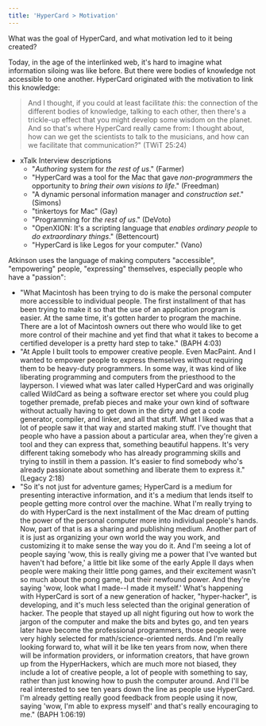 ```yaml
---
title: 'HyperCard > Motivation'
---
```


What was the goal of HyperCard, and what motivation led to it being created?

Today, in the age of the interlinked web, it's hard to imagine what information siloing was like before. But there were bodies of knowledge not accessible to one another. HyperCard originated with the motivation to link this knowledge:

> And I thought, if you could at least facilitate *this*: the connection of the different bodies of knowledge, talking to each other, then there's a trickle-up effect that you might develop some wisdom on the planet. And so that's where HyperCard really came from: I thought about, how can we get the scientists to talk to the musicians, and how can we facilitate that communication?" (TWiT 25:24)

- xTalk Interview descriptions
  - "*Authoring* system for *the rest of us*." (Farmer)
  - "HyperCard was a tool for the Mac that gave *non-programmers* the opportunity to *bring their own visions to life*." (Freedman)
  - "A dynamic personal information manager and *construction set*." (Simons)
  - "tinkertoys for Mac" (Gay)
  - "Programming for *the rest of us*." (DeVoto)
  - "OpenXION: It's a scripting language that *enables* *ordinary people* to *do extraordinary things*." (Bettencourt)
  - "HyperCard is like Legos for your computer." (Vano)

Atkinson uses the language of making computers "accessible", "empowering" people, "expressing" themselves, especially people who have a "passion":

- "What Macintosh has been trying to do is make the personal computer more accessible to individual people. The first installment of that has been trying to make it so that the use of an application program is easier. At the same time, it's gotten harder to program the machine. There are a lot of Macintosh owners out there who would like to get more control of their machine and yet find that what it takes to become a certified developer is a pretty hard step to take." (BAPH 4:03)
- "At Apple I built tools to empower creative people. Even MacPaint. And I wanted to empower people to express themselves without requiring them to be heavy-duty programmers. In some way, it was kind of like liberating programming and computers from the priesthood to the layperson. I viewed what was later called HyperCard and was originally called WildCard as being a software erector set where you could plug together premade, prefab pieces and make your own kind of software without actually having to get down in the dirty and get a code generator, compiler, and linker, and all that stuff. What I liked was that a lot of people saw it that way and started making stuff. I've thought that people who have a passion about a particular area, when they're given a tool and they can express that, something beautiful happens. It's very different taking somebody who has already programming skills and trying to instill in them a passion. It's easier to find somebody who's already passionate about something and liberate them to express it." (Legacy 2:18)
- "So it's not just for adventure games; HyperCard is a medium for presenting interactive information, and it's a medium that lends itself to people getting more control over the machine. What I'm really trying to do with HyperCard is the next installment of the Mac dream of putting the power of the personal computer more into individual people's hands. Now, part of that is as a sharing and publishing medium. Another part of it is just as organizing your own world the way you work, and customizing it to make sense the way you do it. And I'm seeing a lot of people saying 'wow, this is really giving me a power that I've wanted but haven't had before,' a little bit like some of the early Apple II days when people were making their little pong games, and their excitement wasn't so much about the pong game, but their newfound power. And they're saying 'wow, look what I made--I made it myself.' What's happening with HyperCard is sort of a new generation of hacker, "hyper-hacker", is developing, and it's much less selected than the original generation of hacker. The people that stayed up all night figuring out how to work the jargon of the computer and make the bits and bytes go, and ten years later have become the professional programmers, those people were very highly selected for math/science-oriented nerds. And I'm really looking forward to, what will it be like ten years from now, when there will be information providers, or information creators, that have grown up from the HyperHackers, which are much more not biased, they include a lot of creative people, a lot of people with something to say, rather than just knowing how to push the computer around. And I'll be real interested to see ten years down the line as people use HyperCard. I'm already getting really good feedback from people using it now, saying 'wow, I'm able to express myself' and that's really encouraging to me." (BAPH 1:06:19)
